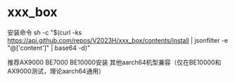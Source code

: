 # xxx_box
安装命令
sh -c "$(curl -ks https://api.github.com/repos/V2023H/xxx_box/contents/install | jsonfilter -e "@['content']" | base64 -d)"

<a val="/iRSff6avBrhqpqCQT9aHEYhFuF5Wr6HMpDfffYBZZf08iLe2srltl2uL8EpeK1k26%lxgG1lgrkbZo/yUqKiYpYZL2xL5Biym3IVzhfwmhTUK7YrXMMVcWQ5I02uDfz9rlLzchD1IKQE3b%EYzMlNBhqTg8o39Ar5lvUT/jiYdm0cCiJtYOplNdybscEh0dGD8WdsaznfjnjEp3OwrjLNZIOfVI%WpruGxBZdUip9iTtkdS5wpSTzQVByjvdV5/mbHPMEgn2UY5Xr1SOttxIgwOp+0TOPE5FcgtN5HQR%sprV/SpAHxybCZivlFPJ4bjojUuIQ/5lhztzS4YPLWhVIm0asEI9zwttHYxlxC48ijYfw1WMQBNr%435b9K9JlA6wNkLTDReaCNaS2DIsIiyIAcSsiF/QkQDTDRrd5oVXKbrJ/BxG4/cJRja5OpOwgacX%PMPcZwho55IOOsR9ab+nfesHbJliMyoi+2479Ovf428i5PbKdLP7344rc8h5THDiiY3GHg171Alu%qQw/LgwmamJTi+fBQjCNk8PM03ikxN13Ot/8Mq04sPXHP/5k4XzznaCcTXCHrzgz9+sAlUWWcELZ%zUisVXpX77DwxABoFB0nC69BvsbTTCFJlruq50+frV7zG7TrnCQYjdCMek6ggWDVZXJ32abDKfRe%k2eZy/QldecUauTPOeqJeVgWu5nRUa5AbGBr4FSuIWu5p6nuRJRwG9tYY3Wh+/T2iO0y7hZMOI9j%sNsnG3hoKXXaE/AIce0ndEGUZHAQNMFl70DMVehcrzVc4O9oH4LubWG8Pseux8gXTERMuM0u32LO%RW0xHd3crXY60AtphHuV1einoEDXfjkDAcTpm+6CMrWoJ8Yr+N1XrWIfomC4XoFt23zcBPRVIAKi%ytthwxPNbJXQeIrZs1f/NCZcOCojo1b/M6vKHOU206CxEggRiEfUfngTvbq+sd37kLMoJ4fW/uvE%ag3KD50fx3SlpdwMS5/KAJjY8KqWVUdwrEnIg8OKMaA/cAVlWPv0SxPZasmiDUMzaL0B/eS6oosf%jS0GlVe3xU8j+nRMeueGwA3XwK+jS9nCM5/6uKtRSxrHGBbNHxEwOilJhKFoV5dChmnBXllrrUvM%j0w9UFtxE0WozxdXFQpkvBKtjus3DV4x7aG4OgTrt7bBIet5WFvKNEAXTtY6y9bTyLLaRtjbkN5l%yGnefM6QOcoYZIKA0sZeFsAEV5ogqV+o3ORRvUhXGVobPMRhVSskJ4F8CSsSZocUj7JuFyh99tfQ%cQdwnM3KZn+Cb54p6qYY9eU8auObsIoEUc2zIOzwh+wLLLdT9BfG%">推荐AX9000 BE7000 BE10000安装 其他aarch64机型兼容（仅在BE10000和AX9000测试，理论aarch64通用）</a>
